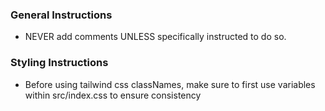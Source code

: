 ### General Instructions

- NEVER add comments UNLESS specifically instructed to do so.

### Styling Instructions

- Before using tailwind css classNames, make sure to first use variables within src/index.css to ensure consistency
